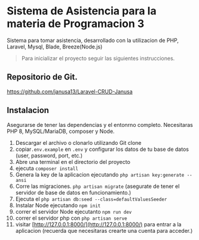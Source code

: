 # Sistema de Asistencia para la materia de Programacion 3

Sistema para tomar asistencia, desarrollado con la utilizacion de PHP, Laravel, Mysql, Blade, Breeze(Node.js)

>Para inicializar el proyecto seguir las siguientes instrucciones.

## Repositorio de Git.
https://github.com/janusa13/Laravel-CRUD-Janusa

## Instalacion

Asegurarse de tener las dependencias y el entonrno completo. Necesitaras PHP 8, MySQL/MariaDB, composer y Node.

1. Descargar el archivo o clonarlo utilizando Git clone
2. copiar`.env.example` en `.env` y configurar los datos de tu base de datos (user, password, port, etc.)
3. Abre una terminal en el directorio del proyecto
4. ejecuta `composer install`
5. Genera la key de la aplicacion ejecutando `php artisan key:generate --ansi`
6. Corre las migraciones. `php artisan migrate` (asegurate de tener el servidor de base de datos en funcionamiento.)
7. Ejecuta el  `php artisan db:seed --class=defaultValuesSeeder`
8. Instalar Node ejecutando `npm init`
9. correr el servidor Node ejecutanto `npm run dev`
7. correr el servidor php con `php artisan serve`
8. visitar [http://127.0.0.1:8000/](http://127.0.0.1:8000/) para entrar a la aplicacion (recuerda que necesitaras crearte una cuenta para acceder.)
